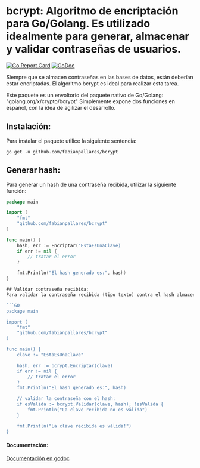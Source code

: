 # bcrypt: Algoritmo de encriptación para Go/Golang. Es utilizado idealmente para generar, almacenar y validar contraseñas de usuarios. 

[![Go Report Card](https://goreportcard.com/badge/github.com/fabianpallares/bcrypt)](https://goreportcard.com/report/github.com/fabianpallares/bcrypt) [![GoDoc](https://godoc.org/github.com/fabianpallares/bcrypt?status.svg)](https://godoc.org/github.com/fabianpallares/bcrypt)

Siempre que se almacen contraseñas en las bases de datos, están deberían estar encriptadas.
El algoritmo bcrypt es ideal para realizar esta tarea.

Este paquete es un envoltorio del paquete nativo de Go/Golang: "golang.org/x/crypto/bcrypt"
Simplemente expone dos funciones en español, con la idea de agilizar el desarrollo.

## Instalación:
Para instalar el paquete utilice la siguiente sentencia:
```
go get -u github.com/fabianpallares/bcrypt
```

## Generar hash:
Para generar un hash de una contraseña recibida, utilizar la siguiente función:

```GO
package main

import (
    "fmt"
	"github.com/fabianpallares/bcrypt"
)

func main() {
    hash, err := Encriptar("EstaEsUnaClave)
    if err != nil {
        // tratar el error
    }

    fmt.Println("El hash generado es:", hash)
}

## Validar contraseña recibida:
Para validar la contraseña recibida (tipo texto) contra el hash almacenado, utilizar la siguiente función:

```GO
package main

import (
    "fmt"
	"github.com/fabianpallares/bcrypt"
)

func main() {
    clave := "EstaEsUnaClave"

    hash, err := bcrypt.Encriptar(clave)
    if err != nil {
        // tratar el error
    }
    fmt.Println("El hash generado es:", hash)

    // validar la contraseña con el hash:
    if esValida := bcrypt.Validar(clave, hash); !esValida {
        fmt.Println("La clave recibida no es válida")
    }

    fmt.Println("La clave recibida es válida!")
}
```
#### Documentación:
[Documentación en godoc](https://godoc.org/github.com/fabianpallares/bcrypt)
